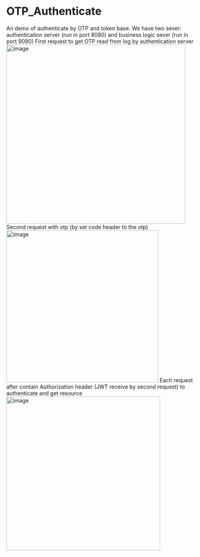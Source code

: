# OTP_Authenticate
An demo of authenticate by OTP and token base. We have two sever: authentication server (run in port 8080) and business logic sever (run in port 9090)
First request to get OTP read from log by authentication server
<img width="468" alt="image" src="https://github.com/DangQuangHuy277/OTP_Authenticate/assets/62865419/3d94a167-e9ba-496b-8c9d-1c553dd49485">
Second request with otp (by set code header to the otp)
<img width="397" alt="image" src="https://github.com/DangQuangHuy277/OTP_Authenticate/assets/62865419/0fc573e6-8890-40e7-be5d-ad2990ab9b0f">
Each request after contain Authorization header (JWT receive by second request) to authenticate and get resource
<img width="402" alt="image" src="https://github.com/DangQuangHuy277/OTP_Authenticate/assets/62865419/41c53e74-544a-4c31-b25f-bf24046dabe6">

